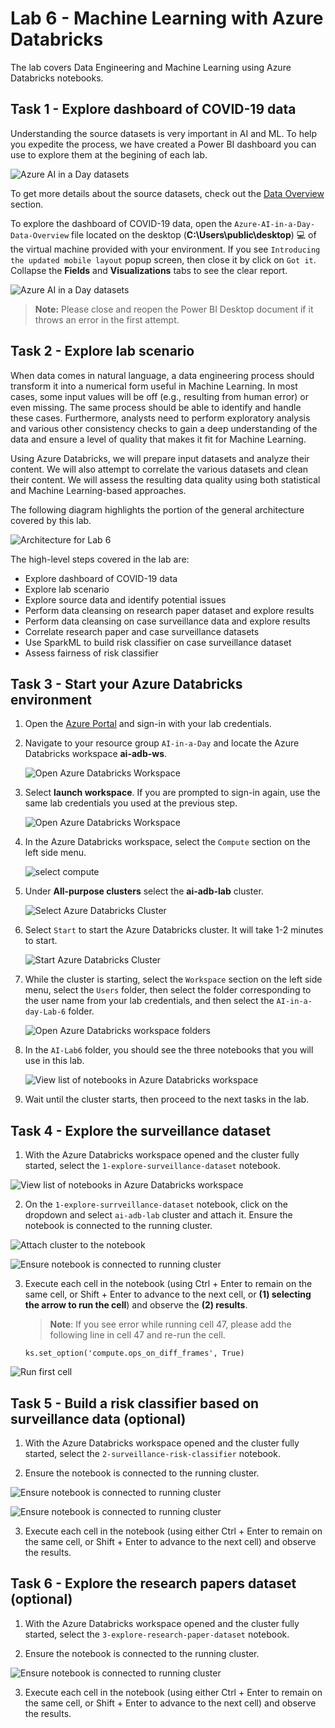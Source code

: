 # Lab 6 - Machine Learning with Azure Databricks

The lab covers Data Engineering and Machine Learning using Azure Databricks notebooks.

## Task 1 - Explore dashboard of COVID-19 data

Understanding the source datasets is very important in AI and ML. To help you expedite the process, we have created a Power BI dashboard you can use to explore them at the begining of each lab.

![Azure AI in a Day datasets](../media/data-overview-01-01.png)

To get more details about the source datasets, check out the [Data Overview](https://github.com/CloudLabsAI-Azure/ai-in-a-day/blob/main/data-overview.md) section.

To explore the dashboard of COVID-19 data, open the `Azure-AI-in-a-Day-Data-Overview` file located on the desktop (**C:\Users\public\desktop**) 💻 of the virtual machine provided with your environment. If you see `Introducing the updated mobile layout` popup screen, then close it by click on `Got it`. Collapse the **Fields** and **Visualizations** tabs to see the clear report.

 ![Azure AI in a Day datasets](./media/powerbireportopen.png)

> **Note:** Please close and reopen the Power BI Desktop document if it throws an error in the first attempt.

## Task 2 - Explore lab scenario

When data comes in natural language, a data engineering process should transform it into a numerical form useful in Machine Learning. In most cases, some input values will be off (e.g., resulting from human error) or even missing. The same process should be able to identify and handle these cases. Furthermore, analysts need to perform exploratory analysis and various other consistency checks to gain a deep understanding of the data and ensure a level of quality that makes it fit for Machine Learning.

Using Azure Databricks, we will prepare input datasets and analyze their content. We will also attempt to correlate the various datasets and clean their content. We will assess the resulting data quality using both statistical and Machine Learning-based approaches.

The following diagram highlights the portion of the general architecture covered by this lab.

![Architecture for Lab 6](./../media/Architecture-6.png)

The high-level steps covered in the lab are:

- Explore dashboard of COVID-19 data
- Explore lab scenario
- Explore source data and identify potential issues
- Perform data cleansing on research paper dataset and explore results
- Perform data cleansing on case surveillance data and explore results
- Correlate research paper and case surveillance datasets
- Use SparkML to build risk classifier on case surveillance dataset
- Assess fairness of risk classifier

## Task 3 - Start your Azure Databricks environment

1. Open the [Azure Portal](https://portal.azure.com) and sign-in with your lab credentials.

2. Navigate to your resource group `AI-in-a-Day` and locate the Azure Databricks workspace **ai-adb-ws**.

   ![Open Azure Databricks Workspace](media/rg-databricks.png)
   
3. Select **launch workspace**. If you are prompted to sign-in again, use the same lab credentials you used at the previous step.

   ![Open Azure Databricks Workspace](media/launch-workspace.png)

4. In the Azure Databricks workspace, select the `Compute` section on the left side menu.

   ![select compute](media/select-compute-not-cluster.png)

5. Under **All-purpose clusters** select the **ai-adb-lab** cluster.

   ![Select Azure Databricks Cluster](media/select-compute-1.png)
  
6. Select `Start` to start the Azure Databricks cluster. It will take 1-2 minutes to start.

   ![Start Azure Databricks Cluster](./media/start-databricks-cluster.png)

7. While the cluster is starting, select the `Workspace` section on the left side menu, select the `Users` folder, then select the folder corresponding to the user name from your lab credentials, and then select the `AI-in-a-day-Lab-6` folder.

   ![Open Azure Databricks workspace folders](media/user-select-1.png)

8. In the `AI-Lab6` folder, you should see the three notebooks that you will use in this lab.

   ![View list of notebooks in Azure Databricks workspace](./media/databricks-workspace-2.png)

9. Wait until the cluster starts, then proceed to the next tasks in the lab.

## Task 4 - Explore the surveillance dataset

1. With the Azure Databricks workspace opened and the cluster fully started, select the `1-explore-surveillance-dataset` notebook.
  
  ![View list of notebooks in Azure Databricks workspace](media/select-notebook-databricks.png)
  
2. On the `1-explore-surrveillance-dataset` notebook, click on the dropdown and select `ai-adb-lab` cluster and attach it. Ensure the notebook is connected to the running cluster.

  ![Attach cluster to the notebook](media/attach-cluster-to-notebook.png)

  ![Ensure notebook is connected to running cluster](./media/notebook1.png)

3. Execute each cell in the notebook (using Ctrl + Enter to remain on the same cell, or Shift + Enter to advance to the next cell, or **(1) selecting the arrow to run the cell**) and observe the **(2) results**.
    > **Note**: If you see error while running cell 47, please add the following line in cell 47 and re-run the cell.
    
    ```
    ks.set_option('compute.ops_on_diff_frames', True)
    ```

  ![Run first cell](media/run-cell-1.png)

## Task 5 - Build a risk classifier based on surveillance data (optional)

1. With the Azure Databricks workspace opened and the cluster fully started, select the `2-surveillance-risk-classifier` notebook.

2. Ensure the notebook is connected to the running cluster.

![Ensure notebook is connected to running cluster](media/attach-cluster-to-notebook.png)

![Ensure notebook is connected to running cluster](./media/notebook2.png)

3. Execute each cell in the notebook (using either Ctrl + Enter to remain on the same cell, or Shift + Enter to advance to the next cell) and observe the results.

## Task 6 - Explore the research papers dataset (optional)

1. With the Azure Databricks workspace opened and the cluster fully started, select the `3-explore-research-paper-dataset` notebook.

2. Ensure the notebook is connected to the running cluster.

![Ensure notebook is connected to running cluster](./media/notebook3.png)

3. Execute each cell in the notebook (using either Ctrl + Enter to remain on the same cell, or Shift + Enter to advance to the next cell) and observe the results.

